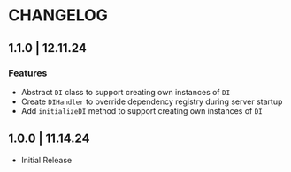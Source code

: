 # CHANGELOG

## 1.1.0 | 12.11.24

### Features

- Abstract `DI` class to support creating own instances of `DI`
- Create `DIHandler` to override dependency registry during server startup
- Add `initializeDI` method to support creating own instances of `DI`

## 1.0.0 | 11.14.24

- Initial Release
